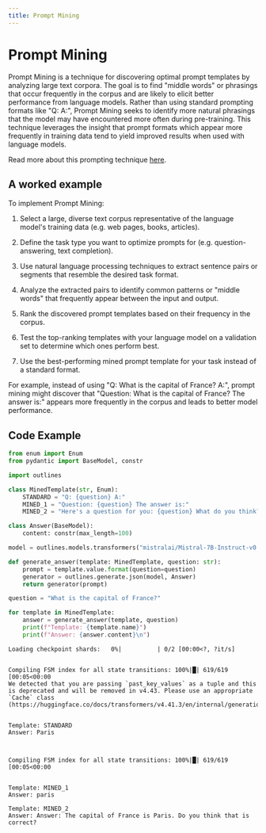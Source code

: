 ```yaml
---
title: Prompt Mining
---
```


# Prompt Mining


Prompt Mining is a technique for discovering optimal prompt templates by analyzing large text corpora. The goal is to find "middle words" or phrasings that occur frequently in the corpus and are likely to elicit better performance from language models. Rather than using standard prompting formats like "Q: A:", Prompt Mining seeks to identify more natural phrasings that the model may have encountered more often during pre-training. This technique leverages the insight that prompt formats which appear more frequently in training data tend to yield improved results when used with language models.
    
Read more about this prompting technique [here](https://arxiv.org/abs/2406.06608).

## A worked example


To implement Prompt Mining:

1. Select a large, diverse text corpus representative of the language model's training data (e.g. web pages, books, articles).

2. Define the task type you want to optimize prompts for (e.g. question-answering, text completion).

3. Use natural language processing techniques to extract sentence pairs or segments that resemble the desired task format.

4. Analyze the extracted pairs to identify common patterns or "middle words" that frequently appear between the input and output.

5. Rank the discovered prompt templates based on their frequency in the corpus.

6. Test the top-ranking templates with your language model on a validation set to determine which ones perform best.

7. Use the best-performing mined prompt template for your task instead of a standard format.

For example, instead of using "Q: What is the capital of France? A:", prompt mining might discover that "Question: What is the capital of France? The answer is:" appears more frequently in the corpus and leads to better model performance.
    
## Code Example





```python
from enum import Enum
from pydantic import BaseModel, constr

import outlines

class MinedTemplate(str, Enum):
    STANDARD = "Q: {question} A:"
    MINED_1 = "Question: {question} The answer is:"
    MINED_2 = "Here's a question for you: {question} What do you think?"

class Answer(BaseModel):
    content: constr(max_length=100)

model = outlines.models.transformers("mistralai/Mistral-7B-Instruct-v0.1", device="cuda")

def generate_answer(template: MinedTemplate, question: str):
    prompt = template.value.format(question=question)
    generator = outlines.generate.json(model, Answer)
    return generator(prompt)

question = "What is the capital of France?"

for template in MinedTemplate:
    answer = generate_answer(template, question)
    print(f"Template: {template.name}")
    print(f"Answer: {answer.content}\n")
```


    Loading checkpoint shards:   0%|          | 0/2 [00:00<?, ?it/s]


    Compiling FSM index for all state transitions: 100%|█| 619/619 [00:05<00:00
    We detected that you are passing `past_key_values` as a tuple and this is deprecated and will be removed in v4.43. Please use an appropriate `Cache` class (https://huggingface.co/docs/transformers/v4.41.3/en/internal/generation_utils#transformers.Cache)


    Template: STANDARD
    Answer: Paris
    


    Compiling FSM index for all state transitions: 100%|█| 619/619 [00:05<00:00


    Template: MINED_1
    Answer: paris
    
    Template: MINED_2
    Answer: Answer: The capital of France is Paris. Do you think that is correct?
    

